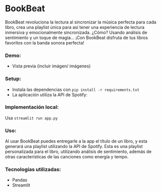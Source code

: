 # BookBeat
BookBeat revoluciona la lectura al sincronizar la música perfecta para cada libro, crea una playlist única para así tener una experiencia de lectura inmersiva y emocionalmente sincronizada. ¿Cómo? Usando análisis de sentimiento y un toque de magia… ¡Con BookBeat disfruta de tus libros favoritos con la banda sonora perfecta!

### Demo:
- Vista previa (incluir imágen/ imágenes)

### Setup:
- Instala las dependencias con `pip install -r requirements.txt`
- La aplicación utiliza la API de Spotify:

### Implementación local:
Usa `streamlit run app.py`

### Uso:
Al usar BookBeat puedes entregarle a la app el título de un libro, y esta generará una playlist utilizando la API de Spotify. Esta es una playlist personalizada para el libro, utilizando análisis de sentimiento, además de otras características de las canciones como energía y tempo.

### Tecnologías utilizadas:
- Pandas
- Streamlit

